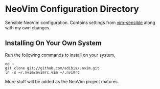 # NeoVim Configuration Directory

Sensible NeoVim configuration. Contains settings from [vim-sensible](https://github.com/tpope/vim-sensible) along with my own changes.

## Installing On Your Own System

Run the following commands to install on your system,

    cd ~
    git clone git://github.com/adibis/.nvim.git
    ln -s ~/.nvim/nvimrc.vim ~/.nvimrc

More stuff will be added as the NeoVim project matures.
